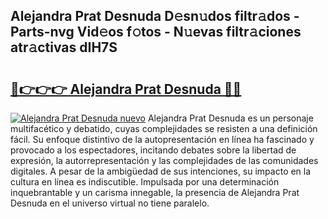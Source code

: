 ## Alejandra Prat Desnuda D𝚎sn𝚞dos filtr𝚊dos - Parts-nvg Vid𝚎os f𝚘tos - N𝚞evas filtr𝚊ciones atr𝚊ctivas dIH7S

# <h2><a href="http://mb74yq.tromn.icu/?c=Alejandra+Prat+Desnuda">🔗👉👉👉 Alejandra Prat Desnuda 🔗🔗</a></h2>

[![Alejandra Prat Desnuda nuevo](https://i.imgur.com/pEAQMta.gif)](http://mb74yq.tromn.icu/?c=Alejandra+Prat+Desnuda)
Alejandra Prat Desnuda es un personaje multifacético y debatido, cuyas complejidades se resisten a una definición fácil.  Su enfoque distintivo de la autopresentación en línea ha fascinado y provocado a los espectadores, incitando debates sobre la libertad de expresión, la autorrepresentación y las complejidades de las comunidades digitales. A pesar de la ambigüedad de sus intenciones, su impacto en la cultura en línea es indiscutible. Impulsada por una determinación inquebrantable y un carisma innegable, la presencia de Alejandra Prat Desnuda en el universo virtual no tiene paralelo.
